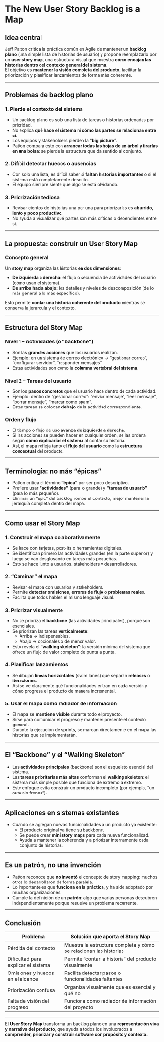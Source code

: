 # The New User Story Backlog is a Map 

## Idea central
Jeff Patton critica la práctica común en Agile de mantener un **backlog plano** (una simple lista de historias de usuario) y propone reemplazarlo por un **user story map**, una estructura visual que muestra **cómo encajan las historias dentro del contexto general del sistema**.  
El objetivo es **mantener la visión completa del producto**, facilitar la priorización y planificar lanzamientos de forma más coherente.

---

##  Problemas de backlog plano

### 1. Pierde el contexto del sistema
- Un backlog plano es solo una lista de tareas o historias ordenadas por prioridad.  
- No explica **qué hace el sistema** ni **cómo las partes se relacionan entre sí**.  
- Los equipos y stakeholders pierden la “**big picture**”.  
- Patton compara esto con **arrancar todas las hojas de un árbol y tirarlas en una bolsa**: se pierde la estructura que da sentido al conjunto.

### 2. Difícil detectar huecos o ausencias
- Con solo una lista, es difícil saber si **faltan historias importantes** o si el sistema está completamente descrito.  
- El equipo siempre siente que algo se está olvidando.

### 3. Priorización tediosa
- Revisar cientos de historias una por una para priorizarlas es **aburrido, lento y poco productivo**.  
- No ayuda a visualizar qué partes son más críticas o dependientes entre sí.

---

## La propuesta: construir un User Story Map

###  Concepto general
Un **story map** organiza las historias **en dos dimensiones**:

- **De izquierda a derecha:** el flujo o secuencia de actividades del usuario (cómo usan el sistema).  
- **De arriba hacia abajo:** los detalles y niveles de descomposición (de lo más general a lo más específico).

Esto permite **contar una historia coherente del producto** mientras se conserva la jerarquía y el contexto.

---

##  Estructura del Story Map

###  Nivel 1 – Actividades (o “backbone”)
- Son las **grandes acciones** que los usuarios realizan.  
- Ejemplo: en un sistema de correo electrónico → “gestionar correo”, “configurar servidor”, “responder mensajes”.  
- Estas actividades son como la **columna vertebral del sistema**.

###  Nivel 2 – Tareas del usuario
- Son los **pasos concretos** que el usuario hace dentro de cada actividad.  
- Ejemplo: dentro de “gestionar correo”: “enviar mensaje”, “leer mensaje”, “borrar mensaje”, “marcar como spam”.  
- Estas tareas se colocan **debajo** de la actividad correspondiente.

### Orden y flujo
- El tiempo o flujo de uso **avanza de izquierda a derecha**.  
- Si las acciones se pueden hacer en cualquier orden, se las ordena según **cómo explicarías el sistema** al contar su historia.  
- Así, el mapa refleja tanto el **flujo del usuario** como la **estructura conceptual** del producto.

---

## Terminología: no más “épicas”

- Patton critica el término **“épica”** por ser poco descriptivo.  
- Prefiere usar **“actividades”** (para lo grande) y **“tareas de usuario”** (para lo más pequeño).  
- Eliminar un “epic” del backlog rompe el contexto; mejor mantener la jerarquía completa dentro del mapa.

---

## Cómo usar el Story Map

### 1. Construir el mapa colaborativamente
- Se hace con tarjetas, post-its o herramientas digitales.  
- Se identifican primero las actividades grandes (en la parte superior) y luego se van desglosando en tareas más pequeñas.  
- Esto se hace junto a usuarios, stakeholders y desarrolladores.

### 2. “Caminar” el mapa
- Revisar el mapa con usuarios y stakeholders.  
- Permite **detectar omisiones**, **errores de flujo** o **problemas reales**.  
- Facilita que todos hablen el mismo lenguaje visual.

### 3. Priorizar visualmente
- No se prioriza el **backbone** (las actividades principales), porque son esenciales.  
- Se priorizan las tareas **verticalmente**:  
  - Arriba → indispensables.  
  - Abajo → opcionales o de menor valor.  
- Esto revela el **“walking skeleton”**: la versión mínima del sistema que ofrece un flujo de valor completo de punta a punta.

### 4. Planificar lanzamientos
- Se dibujan **líneas horizontales** (swim lanes) que separan **releases** o **iteraciones**.  
- Así se ve claramente qué funcionalidades entran en cada versión y cómo progresa el producto de manera incremental.

### 5. Usar el mapa como radiador de información
- El mapa se **mantiene visible** durante todo el proyecto.  
- Sirve para comunicar el progreso y mantener presente el contexto general.  
- Durante la ejecución de sprints, se marcan directamente en el mapa las historias que se implementarán.

---

##  El “Backbone” y el “Walking Skeleton”

- Las **actividades principales** (backbone) son el esqueleto esencial del sistema.  
- Las **tareas prioritarias más altas** conforman el **walking skeleton**: el sistema más simple posible que funciona de extremo a extremo.  
- Este enfoque evita construir un producto incompleto (por ejemplo, “un auto sin frenos”).

---

## Aplicaciones en sistemas existentes
- Cuando se agregan nuevas funcionalidades a un producto ya existente:
  - El producto original ya tiene su backbone.  
  - Se puede crear **mini story maps** para cada nueva funcionalidad.  
  - Ayuda a mantener la coherencia y a priorizar internamente cada conjunto de historias.

---

##  Es un patrón, no una invención
- Patton reconoce que **no inventó** el concepto de story mapping: muchos otros lo desarrollaron de forma paralela.  
- Lo importante es que **funciona en la práctica**, y ha sido adoptado por muchas organizaciones.  
- Cumple la definición de un **patrón**: algo que varias personas descubren independientemente porque resuelve un problema recurrente.

---

##  Conclusión

| Problema | Solución que aporta el Story Map |
|-----------|----------------------------------|
| Pérdida del contexto | Muestra la estructura completa y cómo se relacionan las historias |
| Dificultad para explicar el sistema | Permite “contar la historia” del producto visualmente |
| Omisiones y huecos en el alcance | Facilita detectar pasos o funcionalidades faltantes |
| Priorización confusa | Organiza visualmente qué es esencial y qué no |
| Falta de visión del progreso | Funciona como radiador de información del proyecto |

---

El **User Story Map** transforma un backlog plano en una **representación viva y narrativa del producto**, que ayuda a todos los involucrados a **comprender, priorizar y construir software con propósito y contexto.**
